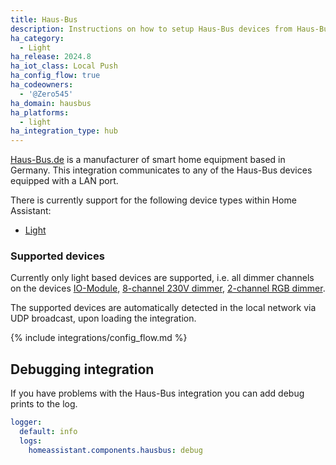 ```yaml
---
title: Haus-Bus
description: Instructions on how to setup Haus-Bus devices from Haus-Bus.de within Home Assistant.
ha_category:
  - Light
ha_release: 2024.8
ha_iot_class: Local Push
ha_config_flow: true
ha_codeowners:
  - '@Zero545'
ha_domain: hausbus
ha_platforms:
  - light
ha_integration_type: hub
---
```


[Haus-Bus.de](https://haus-bus.secure-stores.de/) is a manufacturer of smart home equipment based in Germany.
This integration communicates to any of the Haus-Bus devices equipped with a LAN port.


There is currently support for the following device types within Home Assistant:

- [Light](#light)

### Supported devices

Currently only light based devices are supported, i.e. all dimmer channels on the devices [IO-Module](https://haus-bus.secure-stores.de/?showProduct=6), [8-channel 230V dimmer](https://haus-bus.secure-stores.de/?showProduct=14), [2-channel RGB dimmer](https://haus-bus.secure-stores.de/?showProduct=9).

The supported devices are automatically detected in the local network via UDP broadcast, upon loading the integration.

{% include integrations/config_flow.md %}

## Debugging integration

If you have problems with the Haus-Bus integration you can add debug prints to the log.

```yaml
logger:
  default: info
  logs:
    homeassistant.components.hausbus: debug
```
